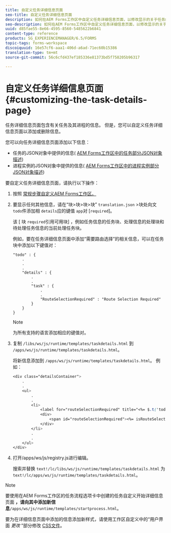 ```yaml
---
title: 自定义任务详细信息页面
seo-title: 自定义任务详细信息页面
description: 如何在AEM Forms工作区中自定义任务详细信息页面，以修改显示的关于任务的默认信息。
seo-description: 如何在AEM Forms工作区中自定义任务详细信息页面，以修改显示的关于任务的默认信息。
uuid: d85fae55-8e66-4595-8560-5485622b6841
content-type: reference
products: SG_EXPERIENCEMANAGER/6.5/FORMS
topic-tags: forms-workspace
discoiquuid: 16e57cf6-aaa1-406d-a6ad-71ec60b15386
translation-type: tm+mt
source-git-commit: 56c6cfd437ef185336e81373bd5f758205b96317

---
```



# 自定义任务详细信息页面 {#customizing-the-task-details-page}

任务详细信息页面包含有关任务及其进程的信息。 但是，您可以自定义任务详细信息页面以添加或删除信息。

您可以向任务详细信息页面添加以下信息：

* 任务的JSON对象中提供的信息( [AEM Forms工作区中的任务部分JSON对象描述](/help/forms/using/html-workspace-json-object-description.md))
* 进程实例的JSON对象中提供的信息( [AEM Forms工作区中的进程实例部分JSON对象描述](/help/forms/using/html-workspace-json-object-description.md))

要自定义任务详细信息页面，请执行以下操作：

1. 按照 [常规步骤自定义AEM Forms工作区。](/help/forms/using/generic-steps-html-workspace-customization.md)
1. 要显示任何其他信息，请在“块>块>块>块” `translation.json` >块处向文 `todo`件添加相 `details`应的键值 `app`对 [`required`]。

   该 [ 块 `required`引用可用块] ，例如任务信息的任务块、处理信息的处理块和待处理任务信息的当前处理任务块。

   例如，要在任务详细信息页面中添加“需要路由选择”的相关信息，可以在任务块中添加以下键值对：

   ```
   "todo" : {
       .
       .
       .
       "details" : {
           .
           .
           "task" : {
               .
               .
               "RouteSelectionRequired" : "Route Selection Required"
           }
       }
   }
   ```

   >[!NOTE]
   >
   >为所有支持的语言添加相应的键值对。

1. 复制 `/libs/ws/js/runtime/templates/taskdetails.html` 到 `/apps/ws/js/runtime/templates/taskdetails.html`。

   将新信息添加到 `/apps/ws/js/runtime/templates/taskdetails.html`。 例如：

   ```css
   <div class="detailsContainer">
       .
       .
       <ul>
           .
           .
           <li>
               <label for="routeSelectionRequired" title="<%= $.t('todo.details.task.RouteSelectionRequired')%>"><%= $.t('todo.details.task.RouteSelectionRequired')%></label>
               <div>
                   <span id="routeSelectionRequired"><%= isRouteSelectionRequired != null ? isRouteSelectionRequired : ''%></span>
               </div>
           </li>
           .
           .
       </ul>
   </div>
   ```

1. 打开/apps/ws/js/registry.js进行编辑。

   搜索并替换 `text!/lc/libs/ws/js/runtime/templates/taskdetails.html` 为 `text!/lc/apps/ws/js/runtime/templates/taskdetails.html`。

>[!NOTE]
>
>要使用在AEM Forms工作区的任务流程选项卡中创建的任务自定义开始详细信息页面 **，请向其中添加新信息**`/apps/ws/js/runtime/templates/startprocess.html`。
>
>要为在详细信息页面中添加的信息添加新样式，请使用工作区自定义中的“用户界面 *更改* ”部分修改 [CSS文件](/help/forms/using/changing-locale-user-interface.md#main-pars-header-3)。
